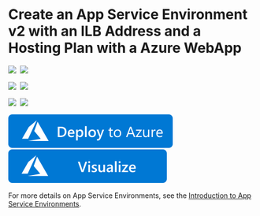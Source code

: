 # Create an App Service Environment v2 with an ILB Address and a Hosting Plan with a Azure WebApp

<IMG SRC="https://azurequickstartsservice.blob.core.windows.net/badges/201-asev2-ilb-with-web-app/PublicLastTestDate.svg" />&nbsp;
<IMG SRC="https://azurequickstartsservice.blob.core.windows.net/badges/201-asev2-ilb-with-web-app/PublicDeployment.svg" />&nbsp;

<IMG SRC="https://azurequickstartsservice.blob.core.windows.net/badges/201-asev2-ilb-with-web-app/FairfaxLastTestDate.svg" />&nbsp;
<IMG SRC="https://azurequickstartsservice.blob.core.windows.net/badges/201-asev2-ilb-with-web-app/FairfaxDeployment.svg" />&nbsp;

<IMG SRC="https://azurequickstartsservice.blob.core.windows.net/badges/201-asev2-ilb-with-web-app/BestPracticeResult.svg" />&nbsp;
<IMG SRC="https://azurequickstartsservice.blob.core.windows.net/badges/201-asev2-ilb-with-web-app/CredScanResult.svg" />&nbsp;

<a href="https://portal.azure.com/#create/Microsoft.Template/uri/https%3A%2F%2Fraw.githubusercontent.com%2Fazure%2Fazure-quickstart-templates%2Fmaster%2F201-asev2-ilb-with-web-app%2Fazuredeploy.json" target="_blank">
    <img src="https://raw.githubusercontent.com/Azure/azure-quickstart-templates/master/1-CONTRIBUTION-GUIDE/images/deploytoazure.svg?sanitize=true"/>
</a>
<a href="http://armviz.io/#/?load=https%3A%2F%2Fraw.githubusercontent.com%2FAzure%2Fazure-quickstart-templates%2Fmaster%2F201-asev2-ilb-with-web-app%2Fazuredeploy.json" target="_blank">
    <img src="https://raw.githubusercontent.com/Azure/azure-quickstart-templates/master/1-CONTRIBUTION-GUIDE/images/visualizebutton.svg?sanitize=true"/>
</a>

For more details on App Service Environments, see the [Introduction to App Service Environments](https://docs.microsoft.com/en-us/azure/app-service/app-service-environment/intro).

